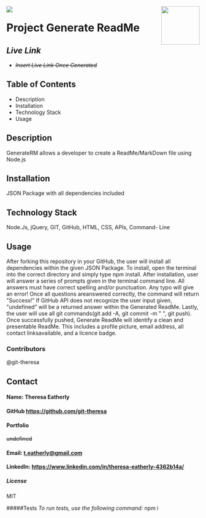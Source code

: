 
  
  <img align="left" src= "https://img.shields.io/badge/License-MIT-green">

  <img align="right" width="100" height="100" src="https://avatars2.githubusercontent.com/u/57425164?v=4">
  
 
  # **Project** Generate ReadMe
  
 
  ##  **_Live Link_** 
  *  ~~_Insert Live Link Once Generated_~~
  
  ##  **Table of Contents**
  * Description
  * Installation
  * Technology Stack
  * Usage

  ##  **Description**
  GenerateRM allows a developer to create a ReadMe/MarkDown file using Node.js

  ## **Installation**
  JSON Package with all dependencies included

  ## **Technology Stack**
   Node.Js, jQuery, GIT, GitHub, HTML, CSS, APIs, Command- Line

  ##  **Usage**
  After forking this repository in your GitHub, the user will install all dependencies within the given JSON Package.  To install, open the terminal into the correct directory and simply type npm install.  After installation, user will answer a series of prompts given in the terminal command line. All answers must have correct spelling and/or punctuation. Any typo will give an error!  Once all questions areanswered correctly, the command will return "Success!"  If GitHub API does not recognize the user input given, "undefined" will be a returned answer within the Generated ReadMe. Lastly, the user will use all git commands(git add -A, git commit -m " ", git push). Once successfully pushed, Generate ReadMe will identify a clean and presentable ReadMe. This includes a profile picture, email address, all contact linksavailable, and a licence badge. 

  ###  **Contributors**
  @git-theresa

  ## **Contact**
  ####  Name: Theresa Eatherly
  ####  GitHub https://github.com/git-theresa
  ####  Portfolio 
  ~~undefined~~
  ####  Email: [t.eatherly@gmail.com](t.eatherly@gmail.com)
  ####  LinkedIn: https://www.linkedin.com/in/theresa-eatherly-4362b14a/
  
  #####  **License** 
   MIT

  #####Tests
  _To run tests, use the following command:_  npm i
  

